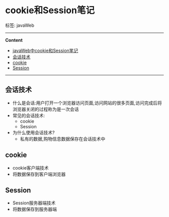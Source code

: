 # cookie和Session笔记

标签: javaWeb

----

**Content**

-	[javaWeb中cookie和Session笔记](#cookie和Session笔记)
-	[会话技术](#会话技术)
-	[cookie](#cookie)
-	[Session](#Session)

----
## 会话技术
-	什么是会话:用户打开一个浏览器访问页面,访问网站的很多页面,访问完成后将浏览器关闭的过程称为是一次会话
-	常见的会话技术:
	-	cookie
	-	Session
-	为什么使用会话技术?
	-	私有的数据,购物信息数据保存在会话技术中
## cookie
-	cookie客户端技术
-	将数据保存到客户端浏览器
## Session
-	Session服务器端技术
-	将数据保存到服务器端